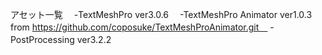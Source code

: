 アセット一覧　
-TextMeshPro ver3.0.6　
-TextMeshPro Animator ver1.0.3 from https://github.com/coposuke/TextMeshProAnimator.git　
-PostProcessing ver3.2.2　
